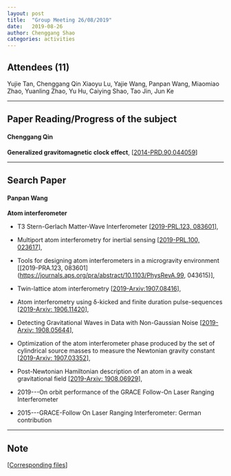 ```yaml
---
layout: post
title:  "Group Meeting 26/08/2019"
date:   2019-08-26
author: Chenggang Shao
categories: activities
---
```


## Attendees (11)

Yujie Tan, Chenggang Qin Xiaoyu Lu, Yajie Wang, Panpan Wang, Miaomiao Zhao, Yuanling Zhao, Yu Hu, Caiying Shao, Tao Jin, Jun Ke

---

## Paper Reading/Progress of the subject

#### Chenggang Qin

**Generalized gravitomagnetic clock effect**, [[2014-PRD.90,044059](https://journals.aps.org/prd/abstract/10.1103/PhysRevD.90.044059)]

---


## Search Paper 

#### Panpan Wang

**Atom interferometer**

- T3 Stern-Gerlach Matter-Wave Interferometer
[[2019-PRL.123, 083601](https://journals.aps.org/prl/abstract/10.1103/PhysRevLett.123.083601)], 

- Multiport atom interferometry for inertial sensing
[[2019-PRL.100, 023617](https://journals.aps.org/pra/abstract/10.1103/PhysRevA.100.023617)], 

- Tools for designing atom interferometers in a microgravity environment
[[2019-PRA.123, 083601](https://journals.aps.org/pra/abstract/10.1103/PhysRevA.99, 043615)],

- Twin-lattice atom interferometry
[[2019-Arxiv:1907.08416](https://arxiv.org/pdf/1907.08416.pdf)], 

- Atom interferometry using δ-kicked and finite duration pulse-sequences
[[2019-Arxiv: 1906.11420](https://arxiv.org/pdf/1906.11420.pdf)],

- Detecting Gravitational Waves in Data with Non-Gaussian Noise
[[2019-Arxiv: 1908.05644](https://arxiv.org/pdf/1908.05644.pdf)],

- Optimization of the atom interferometer phase produced by the set of cylindrical source masses to measure the Newtonian gravity constant
[[2019-Arxiv: 1907.03352](https://arxiv.org/pdf/1907.03352.pdf)],

- Post-Newtonian Hamiltonian description of an atom in a weak gravitational field
[[2019-Arxiv: 1908.06929](https://arxiv.org/pdf/1908.06929.pdf)],


- 2019---On orbit performance of the GRACE Follow-On Laser Ranging Interferometer

- 2015---GRACE-Follow On Laser Ranging Interferometer: German contribution

---


## Note

[[Corresponding files](https://mail.163.com/js6/main.jsp?sid=FABTcnArCrcSAwSWBXrrqIVMjXErgZSA&df=unknow#module=read.ReadModule%7C%7B%22area%22%3A%22normal%22%2C%22isThread%22%3Afalse%2C%22viewType%22%3A%22%22%2C%22id%22%3A%22201%3A1tbiyQoY0lQHGBUtTgAAs0%22%2C%22fid%22%3A1%7D)]

